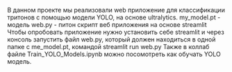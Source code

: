 В данном проекте мы реализовали web приложение для классификации тритонов с помощью модели YOLO, на основе ultralytics.
my_model.pt - модель
web.py - питон скрипт веб приложения на основе streamlit
Чтобы опробовать приложение нужно установить себе streamlit и через консоль запустить файл web.py, который должен находиться в одной папке с me_model.pt, командой streamlit run web.py
Также в коллаб файле Train_YOLO_Models.ipynb можно посомотреть как обучать YOLO модель.
